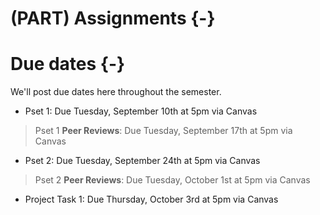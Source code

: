 
# (PART) Assignments {-}

# Due dates {-}

We'll post due dates here throughout the semester. 

- Pset 1: Due Tuesday, September 10th at 5pm via Canvas

>Pset 1 **Peer Reviews**: Due Tuesday, September 17th at 5pm via Canvas

- Pset 2: Due Tuesday, September 24th at 5pm via Canvas

>Pset 2 **Peer Reviews**: Due Tuesday, October 1st at 5pm via Canvas

- Project Task 1: Due Thursday, October 3rd at 5pm via Canvas
